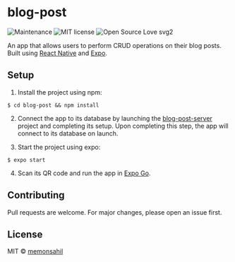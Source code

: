 # blog-post

![Maintenance](https://img.shields.io/badge/Maintained%3F-no-red.svg)
![MIT license](https://img.shields.io/badge/License-MIT-blue.svg)
![Open Source Love svg2](https://badges.frapsoft.com/os/v2/open-source.svg?v=103)

An app that allows users to perform CRUD operations on their blog posts. Built using [React Native](https://reactnative.dev/) and [Expo](https://expo.io).

## Setup

1. Install the project using npm:

````
$ cd blog-post && npm install
````

2. Connect the app to its database by launching the [blog-post-server](https://github.com/memonsahil/blog-post-server) project and completing its setup. Upon completing this step, the app will connect to its database on launch.

3. Start the project using expo:

````
$ expo start
````

4. Scan its QR code and run the app in [Expo Go](https://expo.io/client).

## Contributing

Pull requests are welcome. For major changes, please open an issue first.

## License

MIT &copy; [memonsahil](https://github.com/memonsahil)
